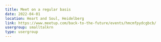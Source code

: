 ```yaml
---
title: Meet on a regular basis
date: 2022-04-01
location: Heart and Soul, Heidelberg
link: https://www.meetup.com/back-to-the-future/events/hmcmfpydcgbcb/
usergroup: smalltalkrn
type: usergroup
---
```

